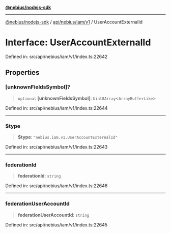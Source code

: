 [**@nebius/nodejs-sdk**](../../../../../README.md)

***

[@nebius/nodejs-sdk](../../../../../README.md) / [api/nebius/iam/v1](../README.md) / UserAccountExternalId

# Interface: UserAccountExternalId

Defined in: src/api/nebius/iam/v1/index.ts:22642

## Properties

### \[unknownFieldsSymbol\]?

> `optional` **\[unknownFieldsSymbol\]**: `Uint8Array`\<`ArrayBufferLike`\>

Defined in: src/api/nebius/iam/v1/index.ts:22644

***

### $type

> **$type**: `"nebius.iam.v1.UserAccountExternalId"`

Defined in: src/api/nebius/iam/v1/index.ts:22643

***

### federationId

> **federationId**: `string`

Defined in: src/api/nebius/iam/v1/index.ts:22646

***

### federationUserAccountId

> **federationUserAccountId**: `string`

Defined in: src/api/nebius/iam/v1/index.ts:22645
